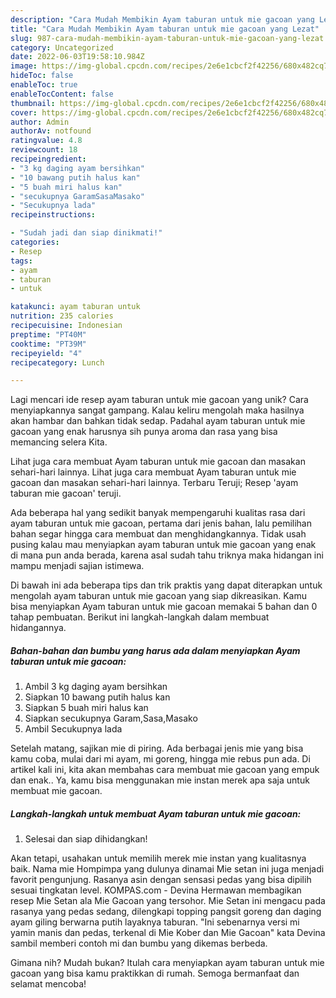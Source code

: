 ```yaml
---
description: "Cara Mudah Membikin Ayam taburan untuk mie gacoan yang Lezat"
title: "Cara Mudah Membikin Ayam taburan untuk mie gacoan yang Lezat"
slug: 987-cara-mudah-membikin-ayam-taburan-untuk-mie-gacoan-yang-lezat
category: Uncategorized
date: 2022-06-03T19:58:10.984Z
image: https://img-global.cpcdn.com/recipes/2e6e1cbcf2f42256/680x482cq70/ayam-taburan-untuk-mie-gacoan-foto-resep-utama.jpg
hideToc: false
enableToc: true
enableTocContent: false
thumbnail: https://img-global.cpcdn.com/recipes/2e6e1cbcf2f42256/680x482cq70/ayam-taburan-untuk-mie-gacoan-foto-resep-utama.jpg
cover: https://img-global.cpcdn.com/recipes/2e6e1cbcf2f42256/680x482cq70/ayam-taburan-untuk-mie-gacoan-foto-resep-utama.jpg
author: Admin
authorAv: notfound
ratingvalue: 4.8
reviewcount: 18
recipeingredient:
- "3 kg daging ayam bersihkan"
- "10 bawang putih halus kan"
- "5 buah miri halus kan"
- "secukupnya GaramSasaMasako"
- "Secukupnya lada"
recipeinstructions:

- "Sudah jadi dan siap dinikmati!"
categories:
- Resep
tags:
- ayam
- taburan
- untuk

katakunci: ayam taburan untuk 
nutrition: 235 calories
recipecuisine: Indonesian
preptime: "PT40M"
cooktime: "PT39M"
recipeyield: "4"
recipecategory: Lunch

---
```





Lagi mencari ide resep ayam taburan untuk mie gacoan yang unik? Cara menyiapkannya sangat gampang. Kalau keliru mengolah maka hasilnya akan hambar dan bahkan tidak sedap. Padahal ayam taburan untuk mie gacoan yang enak harusnya sih punya aroma dan rasa yang bisa memancing selera Kita.





Lihat juga cara membuat Ayam taburan untuk mie gacoan dan masakan sehari-hari lainnya. Lihat juga cara membuat Ayam taburan untuk mie gacoan dan masakan sehari-hari lainnya. Terbaru Teruji; Resep &#39;ayam taburan mie gacoan&#39; teruji.

Ada beberapa hal yang sedikit banyak mempengaruhi kualitas rasa dari ayam taburan untuk mie gacoan, pertama dari jenis bahan, lalu pemilihan bahan segar hingga cara membuat dan menghidangkannya. Tidak usah pusing kalau mau menyiapkan ayam taburan untuk mie gacoan yang enak di mana pun anda berada, karena asal sudah tahu triknya maka hidangan ini mampu menjadi sajian istimewa.






Di bawah ini ada beberapa tips dan trik praktis yang dapat diterapkan untuk mengolah ayam taburan untuk mie gacoan yang siap dikreasikan. Kamu bisa menyiapkan Ayam taburan untuk mie gacoan memakai 5 bahan dan 0 tahap pembuatan. Berikut ini langkah-langkah dalam membuat hidangannya.

<!--inarticleads1-->

##### Bahan-bahan dan bumbu yang harus ada dalam menyiapkan Ayam taburan untuk mie gacoan:

1. Ambil 3 kg daging ayam bersihkan
1. Siapkan 10 bawang putih halus kan
1. Siapkan 5 buah miri halus kan
1. Siapkan secukupnya Garam,Sasa,Masako
1. Ambil Secukupnya lada


Setelah matang, sajikan mie di piring. Ada berbagai jenis mie yang bisa kamu coba, mulai dari mi ayam, mi goreng, hingga mie rebus pun ada. Di artikel kali ini, kita akan membahas cara membuat mie gacoan yang empuk dan enak.. Ya, kamu bisa menggunakan mie instan merek apa saja untuk membuat mie gacoan. 

<!--inarticleads2-->

##### Langkah-langkah untuk membuat Ayam taburan untuk mie gacoan:


1. Selesai dan siap dihidangkan!

Akan tetapi, usahakan untuk memilih merek mie instan yang kualitasnya baik. Nama mie Hompimpa yang dulunya dinamai Mie setan ini juga menjadi favorit pengunjung. Rasanya asin dengan sensasi pedas yang bisa dipilih sesuai tingkatan level. KOMPAS.com - Devina Hermawan membagikan resep Mie Setan ala Mie Gacoan yang tersohor. Mie Setan ini mengacu pada rasanya yang pedas sedang, dilengkapi topping pangsit goreng dan daging ayam giling berwarna putih layaknya taburan. &#34;Ini sebenarnya versi mi yamin manis dan pedas, terkenal di Mie Kober dan Mie Gacoan&#34; kata Devina sambil memberi contoh mi dan bumbu yang dikemas berbeda. 

Gimana nih? Mudah bukan? Itulah cara menyiapkan ayam taburan untuk mie gacoan yang bisa kamu praktikkan di rumah. Semoga bermanfaat dan selamat mencoba!
